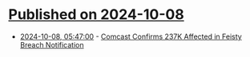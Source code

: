 # [Published on 2024-10-08](index.md)

* [2024-10-08, 05:47:00](https://soylentnews.org/article.pl?sid=24/10/07/1029202&from=rss) - [Comcast Confirms 237K Affected in Feisty Breach Notification](https://soylentnews.org/article.pl?sid=24/10/07/1029202&from=rss)
